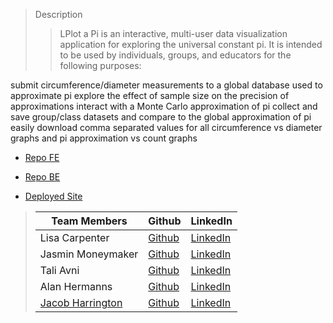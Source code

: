 



> Description 
>>LPlot a Pi is an interactive, multi-user data visualization application for exploring the universal constant pi. It is intended to be used by individuals, groups, and educators for the following purposes:

submit circumference/diameter measurements to a global database used to approximate pi
explore the effect of sample size on the precision of approximations
interact with a Monte Carlo approximation of pi
collect and save group/class datasets and compare to the global approximation of pi
easily download comma separated values for all circumference vs diameter graphs and pi approximation vs count graphs


* [Repo FE](https://github.com/plot-a-pi/pi)

* [Repo BE](https://github.com/plot-a-pi/pi-be)

* [Deployed Site](https://plot-a-pi-prod.firebaseapp.com/ )


>
>| Team Members  | Github  | LinkedIn  |
>|---|---|---|
>| Lisa Carpenter | [Github](https://github.com/licarpen)   | [LinkedIn](https://www.linkedin.com/in/lisacarpenter256/)   |
>|  Jasmin Moneymaker | [Github](https://github.com/JMoneymaker)   | [LinkedIn](https://www.linkedin.com/in/jasminmoneymaker/)   |
>|  Tali Avni | [Github](https://github.com/avnit77)   | [LinkedIn](https://www.linkedin.com/in/tali-avni/)   |
>| Alan Hermanns | [Github](https://github.com/alanhermanns)   | [LinkedIn](https://www.linkedin.com/in/alanhermanns/)|
>| [Jacob Harrington](jharrington.io)  | [Github](https://github.com/yaycub)   | [LinkedIn](https://www.linkedin.com/in/jacob-harrington-569203a1/)|

